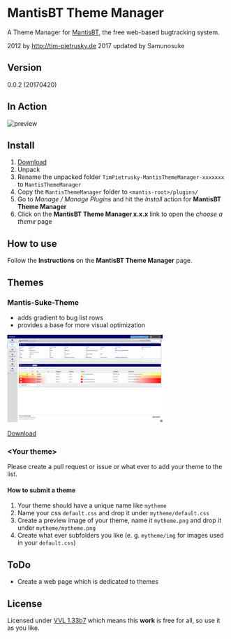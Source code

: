 # MantisBT Theme Manager

A Theme Manager for [MantisBT](http://www.mantisbt.org/), the free web-based bugtracking system.

2012 by http://tim-pietrusky.de
2017 updated by Samunosuke

## Version

0.0.2 (20170420)

## In Action

![preview](http://tim-pietrusky.de/img/mantisbt_theme_mananger_preview.png)

## Install

1. [Download](https://github.com/Samunosuke/MantisThemeManager/zipball/master)
2. Unpack
3. Rename the unpacked folder `TimPietrusky-MantisThemeManager-xxxxxxx` to `MantisThemeManager`
4. Copy the `MantisThemeManager` folder to `<mantis-root>/plugins/`
5. Go to *Manage / Manage Plugins* and hit the *Install* action for **MantisBT Theme Manager**
6. Click on the **MantisBT Theme Manager x.x.x** link to open the *choose a theme* page

## How to use

Follow the **Instructions** on the **MantisBT Theme Manager** page.

## Themes

### Mantis-Suke-Theme
- adds gradient to bug list rows
- provides a base for more visual optimization

<img src="https://github.com/Samunosuke/mantis-suke-theme/blob/master/suke/suke.png" height="200" alt="suke theme for MantisBT">

[Download](https://github.com/Samunosuke/mantis-suke-theme/zipball/master)


### &lt;Your theme&gt;

Please create a pull request or issue or what ever to add your theme to the list.

#### How to submit a theme

1. Your theme should have a unique name like `mytheme`
2. Name your css `default.css` and drop it under `mytheme/default.css`
3. Create a preview image of your theme, name it `mytheme.png` and drop it under `mytheme/mytheme.png`
4. Create what ever subfolders you like (e. g. `mytheme/img` for images used in your `default.css`)

## ToDo

 - Create a web page which is dedicated to themes


## License

Licensed under [VVL 1.33b7](http://tim-pietrusky.de/license) which means this **work** is free for all, so use it as you like.
